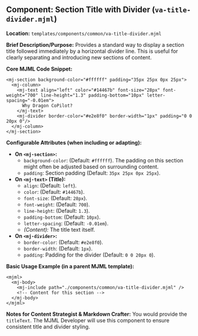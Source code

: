 ## Component: Section Title with Divider (`va-title-divider.mjml`)

**Location:** `templates/components/common/va-title-divider.mjml`

**Brief Description/Purpose:**
Provides a standard way to display a section title followed immediately by a horizontal divider line. This is useful for clearly separating and introducing new sections of content.

**Core MJML Code Snippet:**
```mjml
<mj-section background-color="#ffffff" padding="35px 25px 0px 25px">
  <mj-column>
    <mj-text align="left" color="#14467b" font-size="28px" font-weight="700" line-height="1.3" padding-bottom="10px" letter-spacing="-0.01em">
      Why Dragon CoPilot?
    </mj-text>
    <mj-divider border-color="#e2e8f0" border-width="1px" padding="0 0 20px 0"/>
  </mj-column>
</mj-section>
```

**Configurable Attributes (when including or adapting):**

*   **On `<mj-section>`:**
    *   `background-color`: (Default: `#ffffff`). The padding on this section might often be adjusted based on surrounding content.
    *   `padding`: Section padding (Default: `35px 25px 0px 25px`).
*   **On `<mj-text>` (Title):**
    *   `align`: (Default: `left`).
    *   `color`: (Default: `#14467b`).
    *   `font-size`: (Default: `28px`).
    *   `font-weight`: (Default: `700`).
    *   `line-height`: (Default: `1.3`).
    *   `padding-bottom`: (Default: `10px`).
    *   `letter-spacing`: (Default: `-0.01em`).
    *   *(Content):* The title text itself.
*   **On `<mj-divider>`:**
    *   `border-color`: (Default: `#e2e8f0`).
    *   `border-width`: (Default: `1px`).
    *   `padding`: Padding for the divider (Default: `0 0 20px 0`).

**Basic Usage Example (in a parent MJML template):**
```mjml
<mjml>
  <mj-body>
    <mj-include path="./components/common/va-title-divider.mjml" />
    <!-- Content for this section -->
  </mj-body>
</mjml>
```

**Notes for Content Strategist & Markdown Crafter:**
You would provide the `titleText`. The MJML Developer will use this component to ensure consistent title and divider styling.
